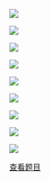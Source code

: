 ![](101d8e9c60a0036353ce272f5da22b50.png)

![](aadac8392d6fd4b4f3450293ce2c557d.png)

![](ffb611ddc7ac3ea40bd5f492a246f8d0.png)

![](9c77610cdd3a1178de75d42ed2b1fecd.png)

![](0a5ae9f2b1583d6e692289384a5c3ab0.png)

![](1b5e66d5668b7a502a4c9e80492320eb.png)

![](0493896e90ece86fb8bdb16ba406abc0.png)

![](24ac2b10c4f038db8635c02c9a8467f6.png)

![](4f680351869443517018d823386bc861.png)

[查看题目](../专题七+长期股权投资+企业合并+合并财务报表.md#1-题目)

